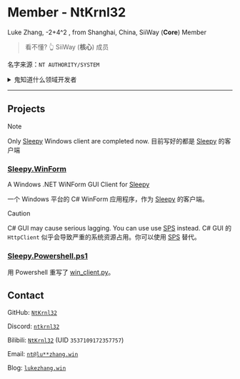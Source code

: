 # Member - NtKrnl32

Luke Zhang, -2+4^2 , from Shanghai, China, SiiWay (**Core**) Member

>看不懂? 👆 SiiWay (**核心**) 成员

<!-- 可见我的加群问题提示之多 -->

名字来源：`NT AUTHORITY/SYSTEM`

<details>
<summary>鬼知道什么领域开发者</summary>
<pre>
C#; Java; Powershell; HTML; Javascript; CSS; Batch
<i>以及 Rust (bushi</i>
</pre>
</details>

---

## Projects

> [!NOTE]
> Only [Sleepy](https://github.com/sleepy-project/sleepy) Windows client are completed now.
> 目前写好的都是 [Sleepy](https://github.com/sleepy-project/sleepy) 的客户端

### [Sleepy.WinForm](https://github.com/siiway/Sleepy.WinForm)

A Windows .NET WiNForm GUI Client for [Sleepy](https://github.com/sleepy-project/sleepy)

一个 Windows 平台的 C# WinForm 应用程序，作为 [Sleepy](https://github.com/sleepy-project/sleepy) 的客户端。

> [!CAUTION]
> C# GUI may cause serious lagging. You can use use [SPS](https://github.com/sleepy-project/sleepy/blob/main/client/Sleepy.Powershell.ps1) instead.
> C# GUI 的 `HttpClient` 似乎会导致严重的系统资源占用。你可以使用 [SPS](https://github.com/sleepy-project/sleepy/blob/main/client/Sleepy.Powershell.ps1) 替代。

### [Sleepy.Powershell.ps1](https://github.com/sleepy-project/sleepy/blob/main/client/Sleepy.Powershell.ps1)

用 Powershell 重写了 [win_client.py](https://github.com/sleepy-project/sleepy/blob/main/client/win_device.py)。

## Contact

GitHub: [`NtKrnl32`](https://github.com/ntkrnl32)

Discord: [`ntkrnl32`](https://discord.com/users/1302138797450067998)

Bilibili: [`NtKrnl32`](https://space.bilibili.com/3537109172357757) (UID `3537109172357757`)

Email: [`nt@lu**zhang.win`](https://static-api.lukezhang.win/decryptEmail/index.html?closeType=1&base64=bHVrZXpAbHVrZXpoYW5nLndpbg==)

Blog: [`lukezhang.win`](https://lukezhang.win)
